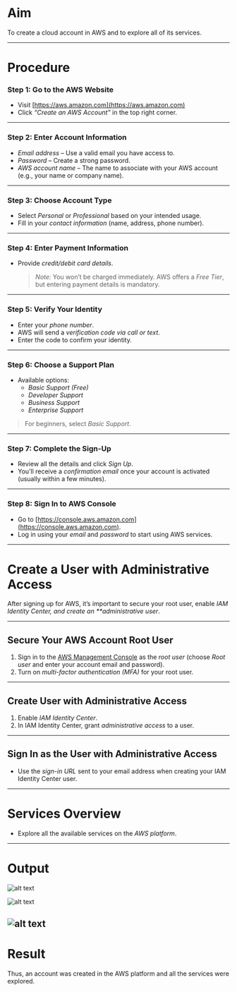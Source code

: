 # Aim

To create a cloud account in AWS and to explore all of its services.

---

# Procedure

### Step 1: Go to the AWS Website

- Visit [https://aws.amazon.com](https://aws.amazon.com)
- Click _“Create an AWS Account”_ in the top right corner.

---

### Step 2: Enter Account Information

- _Email address_ – Use a valid email you have access to.
- _Password_ – Create a strong password.
- _AWS account name_ – The name to associate with your AWS account (e.g., your name or company name).

---

### Step 3: Choose Account Type

- Select _Personal_ or _Professional_ based on your intended usage.
- Fill in your _contact information_ (name, address, phone number).

---

### Step 4: Enter Payment Information

- Provide _credit/debit card details_.
  > _Note:_ You won’t be charged immediately. AWS offers a _Free Tier_, but entering payment details is mandatory.

---

### Step 5: Verify Your Identity

- Enter your _phone number_.
- AWS will send a _verification code via call or text_.
- Enter the code to confirm your identity.

---

### Step 6: Choose a Support Plan

- Available options:
  - _Basic Support (Free)_
  - _Developer Support_
  - _Business Support_
  - _Enterprise Support_

> For beginners, select _Basic Support_.

---

### Step 7: Complete the Sign-Up

- Review all the details and click _Sign Up_.
- You’ll receive a _confirmation email_ once your account is activated (usually within a few minutes).

---

### Step 8: Sign In to AWS Console

- Go to [https://console.aws.amazon.com](https://console.aws.amazon.com).
- Log in using your _email_ and _password_ to start using AWS services.

---

# Create a User with Administrative Access

After signing up for AWS, it’s important to secure your root user, enable _IAM Identity Center, and create an \*\*administrative user_.

---

## Secure Your AWS Account Root User

1. Sign in to the [AWS Management Console](https://console.aws.amazon.com) as the _root user_ (choose _Root user_ and enter your account email and password).
2. Turn on _multi-factor authentication (MFA)_ for your root user.

---

## Create User with Administrative Access

1. Enable _IAM Identity Center_.
2. In IAM Identity Center, grant _administrative access_ to a user.

---

## Sign In as the User with Administrative Access

- Use the _sign-in URL_ sent to your email address when creating your IAM Identity Center user.

---

# Services Overview

- Explore all the available services on the _AWS platform_.

---

# Output

![alt text](Output-1.png)

![alt text](Output-2.png)

## ![alt text](Output-3.png)

# Result

Thus, an account was created in the AWS platform and all the services were explored.
